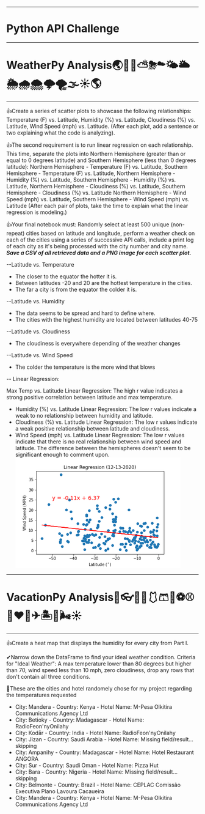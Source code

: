 ***
# Python API Challenge
***
# WeatherPy Analysis🌏🌄🌅⛅⛈☁🌤🌥🌦🌧🌨🌩🌪🌫☀🌎
***
👍Create a series of scatter plots to showcase the following relationships: Temperature (F) vs. Latitude, Humidity (%) vs. Latitude, Cloudiness (%) vs. Latitude, Wind Speed (mph) vs. Latitude. (After each plot, add a sentence or two explaining what the code is analyzing).

👍The second requirement is to run linear regression on each relationship. This time, separate the plots into Northern Hemisphere (greater than or equal to 0 degrees latitude) and Southern Hemisphere (less than 0 degrees latitude): Northern Hemisphere - Temperature (F) vs. Latitude, Southern Hemisphere - Temperature (F) vs. Latitude, Northern Hemisphere - Humidity (%) vs. Latitude, Southern Hemisphere - Humidity (%) vs. Latitude, Northern Hemisphere - Cloudiness (%) vs. Latitude, Southern Hemisphere - Cloudiness (%) vs. Latitude
Northern Hemisphere - Wind Speed (mph) vs. Latitude, Southern Hemisphere - Wind Speed (mph) vs. Latitude (After each pair of plots, take the time to explain what the linear regression is modeling.)

👍Your final notebook must: Randomly select at least 500 unique (non-repeat) cities based on latitude and longitude, perform a weather check on each of the cities using a series of successive API calls, include a print log of each city as it's being processed with the city number and city name.
            ***Save a CSV of all retrieved data and a PNG image for each scatter plot.***
            
--Latitude vs. Temperature
* The closer to the equator the hotter it is.
* Between latitudes -20 and 20 are the hottest temperature in the cities.
* The far a city is from the equator the colder it is.

--Latitude vs. Humidity
* The data seems to be spread and hard to define where.
* The cities with the highest humidity are located between latitudes 40-75

--Latitude vs. Cloudiness
* The cloudiness is everywhere depending of the weather changes

--Latitude vs. Wind Speed
* The colder the temperature is the more wind that blows

-- Linear Regression:

 Max Temp vs. Latitude Linear Regression: The high r value indicates a strong positive correlation between latitude and max temperature.
* Humidity (%) vs. Latitude Linear Regression: The low r values indicate a weak to no relationship between humidity and latitude.
* Cloudiness (%) vs. Latitude Linear Regression: The low r values indicate a weak positive relationship between latitude and cloudiness.     
* Wind Speed (mph) vs. Latitude Linear Regression: The low r values indicate that there is no real relationship between wind speed and latitude. 
                                                  The difference between the hemispheres doesn't seem to be significant enough to comment upon.
![alt text](https://github.com/Krla20/python-api-challenge/blob/main/output_data/linear_regression.png?raw=true)

***
# VacationPy Analysis🎉👓🥽🧤🩱🩳👚⚽⚾🏈♥🚊✈🏝🌄🌬☀
***
👍Create a heat map that displays the humidity for every city from Part I.

✔Narrow down the DataFrame to find your ideal weather condition. Criteria for "Ideal Weather": A max temperature lower than 80 degrees but higher than 70, wind speed less than 10 mph, zero cloudiness, drop any rows that don't contain all three conditions.


👀These are the cities and hotel randomely chose for my project regarding the temperatures requested 

* City: Mandera - Country: Kenya - Hotel Name: M-Pesa Olkitira Communications Agency Ltd
* City: Betioky - Country: Madagascar - Hotel Name: RadioFeon'nyOnilahy
* City: Kodār - Country: India - Hotel Name: RadioFeon'nyOnilahy
* City: Jizan - Country: Saudi Arabia - Hotel Name: Missing field/result... skipping
* City: Ampanihy - Country: Madagascar - Hotel Name: Hotel Restaurant ANGORA
* City: Sur - Country: Saudi Oman - Hotel Name: Pizza Hut
* City: Bara - Country: Nigeria - Hotel Name: Missing field/result... skipping
* City: Belmonte - Country: Brazil - Hotel Name: CEPLAC Comissão Executiva Plano Lavoura Cacaueira
* City: Mandera - Country: Kenya - Hotel Name: M-Pesa Olkitira Communications Agency Ltd
